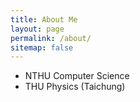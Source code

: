 ```yaml
---
title: About Me
layout: page
permalink: /about/
sitemap: false
---
```


- NTHU Computer Science
- THU Physics (Taichung)